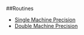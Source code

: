 ##Routines

* [Single Machine Precision](https://lsdroubay.github.io/math5610/softwaremanual/smaceps)
* [Double Machine Precision](https://lsdroubay.github.io/math5610/softwaremanual/dmaceps)
